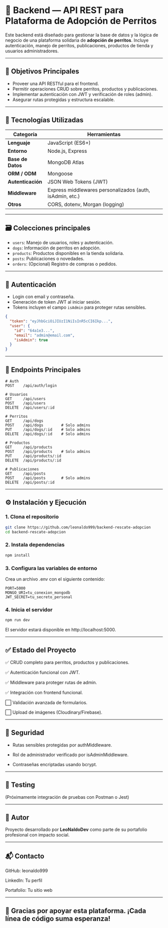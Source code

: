 # 🐶 Backend — API REST para Plataforma de Adopción de Perritos

Este backend está diseñado para gestionar la base de datos y la lógica de negocio de una plataforma solidaria de **adopción de perritos**. Incluye autenticación, manejo de perritos, publicaciones, productos de tienda y usuarios administradores.

---

## 🎯 Objetivos Principales

- Proveer una API RESTful para el frontend.
- Permitir operaciones CRUD sobre perritos, productos y publicaciones.
- Implementar autenticación con JWT y verificación de roles (admin).
- Asegurar rutas protegidas y estructura escalable.

---

## 🧰 Tecnologías Utilizadas

| Categoría        | Herramientas                                                |
|------------------|-------------------------------------------------------------|
| **Lenguaje**      | JavaScript (ES6+)                                           |
| **Entorno**       | Node.js, Express                                            |
| **Base de Datos** | MongoDB Atlas                                               |
| **ORM / ODM**     | Mongoose                                                    |
| **Autenticación** | JSON Web Tokens (JWT)                                       |
| **Middleware**    | Express middlewares personalizados (auth, isAdmin, etc.)   |
| **Otros**         | CORS, dotenv, Morgan (logging)                             |

---

## 🗃️ Colecciones principales

- `users`: Manejo de usuarios, roles y autenticación.
- `dogs`: Información de perritos en adopción.
- `products`: Productos disponibles en la tienda solidaria.
- `posts`: Publicaciones o novedades.
- `orders`: (Opcional) Registro de compras o pedidos.

---

## 🔐 Autenticación

- Login con email y contraseña.
- Generación de token JWT al iniciar sesión.
- Tokens incluyen el campo `isAdmin` para proteger rutas sensibles.

```json
{
  "token": "eyJhbGciOiJIUzI1NiIsInR5cCI6Ikp...",
  "user": {
    "id": "64a1e3...",
    "email": "admin@email.com",
    "isAdmin": true
  }
}
```

---

## 🚀 Endpoints Principales

```http
# Auth
POST    /api/auth/login

# Usuarios
GET     /api/users
POST    /api/users
DELETE  /api/users/:id

# Perritos
GET     /api/dogs
POST    /api/dogs        # Solo admins
PUT     /api/dogs/:id    # Solo admins
DELETE  /api/dogs/:id    # Solo admins

# Productos
GET     /api/products
POST    /api/products    # Solo admins
PUT     /api/products/:id
DELETE  /api/products/:id

# Publicaciones
GET     /api/posts
POST    /api/posts       # Solo admins
DELETE  /api/posts/:id
```

---

## ⚙️ Instalación y Ejecución

### 1. Clona el repositorio

```bash
git clone https://github.com/leonaldo999/backend-rescate-adopcion
cd backend-rescate-adopcion

```

### 2. Instala dependencias

```bash
npm install
```

### 3. Configura las variables de entorno

Crea un archivo .env con el siguiente contenido:

```env
PORT=5000
MONGO_URI=tu_conexion_mongodb
JWT_SECRET=tu_secreto_personal
```

### 4. Inicia el servidor

```bash
npm run dev
```
El servidor estará disponible en http://localhost:5000.

---

## ✅ Estado del Proyecto
 
✅ CRUD completo para perritos, productos y publicaciones.

✅ Autenticación funcional con JWT.

✅ Middleware para proteger rutas de admin.

✅ Integración con frontend funcional.

⬜ Validación avanzada de formularios.

⬜ Upload de imágenes (Cloudinary/Firebase).

---

## 🔐 Seguridad

- Rutas sensibles protegidas por authMiddleware.

- Rol de administrador verificado por isAdminMiddleware.

- Contraseñas encriptadas usando bcrypt.

---

## 🧪 Testing

(Próximamente integración de pruebas con Postman o Jest)

---

## 🤝 Autor

Proyecto desarrollado por **LeoNaldoDev** como parte de su portafolio profesional con impacto social.

---

## 📬 Contacto

GitHub: leonaldo999

LinkedIn: Tu perfil

Portafolio: Tu sitio web

---

## 🐾 Gracias por apoyar esta plataforma. ¡Cada línea de código suma esperanza!
